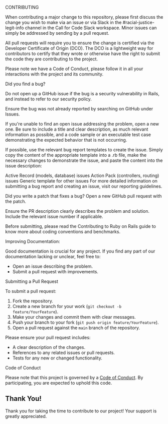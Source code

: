 CONTRIBUTING

When contributing a major change to this repository, please first discuss the change you wish to make via an issue or via Slack in the #racial-justice-legit-info channel in the Call for Code Slack workspace. Minor issues can simply be addressed by sending by a pull request.

All pull requests will require you to ensure the change is certified via the Developer Certificate of Origin (DCO). The DCO is a lightweight way for contributors to certify that they wrote or otherwise have the right to submit the code they are contributing to the project.

Please note we have a Code of Conduct, please follow it in all your interactions with the project and its community.

Did you find a bug?

Do not open up a GitHub issue if the bug is a security vulnerability in Rails, and instead to refer to our security policy.

Ensure the bug was not already reported by searching on GitHub under Issues.

If you're unable to find an open issue addressing the problem, open a new one. Be sure to include a title and clear description, as much relevant information as possible, and a code sample or an executable test case demonstrating the expected behavior that is not occurring.

If possible, use the relevant bug report templates to create the issue. Simply copy the content of the appropriate template into a .rb file, make the necessary changes to demonstrate the issue, and paste the content into the issue description:

Active Record (models, database) issues
Action Pack (controllers, routing) issues
Generic template for other issues
For more detailed information on submitting a bug report and creating an issue, visit our reporting guidelines.

Did you write a patch that fixes a bug?
Open a new GitHub pull request with the patch.

Ensure the PR description clearly describes the problem and solution. Include the relevant issue number if applicable.

Before submitting, please read the Contributing to Ruby on Rails guide to know more about coding conventions and benchmarks.

 Improving Documentation:

Good documentation is crucial for any project. If you find any part of our documentation lacking or unclear, feel free to:

- Open an issue describing the problem.
- Submit a pull request with improvements.

 Submitting a Pull Request

To submit a pull request:

1. Fork the repository.
2. Create a new branch for your work (`git checkout -b feature/YourFeature`).
3. Make your changes and commit them with clear messages.
4. Push your branch to your fork (`git push origin feature/YourFeature`).
5. Open a pull request against the `main` branch of the repository.

Please ensure your pull request includes:

- A clear description of the changes.
- References to any related issues or pull requests.
- Tests for any new or changed functionality.

 Code of Conduct

Please note that this project is governed by a [Code of Conduct](CODE_OF_CONDUCT.md). By participating, you are expected to uphold this code.

## Thank You!

Thank you for taking the time to contribute to our project! Your support is greatly appreciated.
